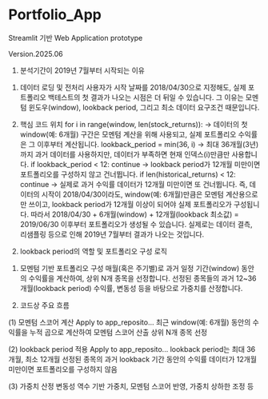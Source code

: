 # Portfolio_App

Streamlit 기반 Web Application prototype

Version.2025.06


1. 분석기간이 2019년 7월부터 시작되는 이유

1) 데이터 로딩 및 전처리
사용자가 시작 날짜를 2018/04/30으로 지정해도, 실제 포트폴리오 백테스트의 첫 결과가 나오는 시점은 더 뒤일 수 있습니다.
그 이유는 모멘텀 윈도우(window), lookback period, 그리고 최소 데이터 요구조건 때문입니다.

2) 핵심 코드 위치
for i in range(window, len(stock_returns)):	
→ 데이터의 첫 window(예: 6개월) 구간은 모멘텀 계산을 위해 사용되고, 실제 포트폴리오 수익률은 그 이후부터 계산됩니다.
lookback_period = min(36, i)
→ 최대 36개월(3년)까지 과거 데이터를 사용하지만, 데이터가 부족하면 현재 인덱스(i)만큼만 사용합니다.
if lookback_period < 12: continue
→ lookback period가 12개월 미만이면 포트폴리오를 구성하지 않고 건너뜁니다.
if len(historical_returns) < 12: continue
→ 실제로 과거 수익률 데이터가 12개월 미만이면 또 건너뜁니다.
즉,
데이터의 시작이 2018/04/30이라도,
window(예: 6개월)만큼은 모멘텀 계산용으로만 쓰이고,
lookback period가 12개월 이상이 되어야 실제 포트폴리오가 구성됩니다.
따라서 2018/04/30 + 6개월(window) + 12개월(lookback 최소값) = 2019/06/30 이후부터 포트폴리오가 생성될 수 있습니다.
실제로는 데이터 결측, 리샘플링 등으로 인해 2019년 7월부터 결과가 나오는 것입니다.

2. lookback period의 역할 및 포트폴리오 구성 로직

1) 모멘텀 기반 포트폴리오 구성
매월(혹은 주기별)로 과거 일정 기간(window) 동안의 수익률을 계산하여, 상위 N개 종목을 선정합니다.
선정된 종목들의 과거 12~36개월(lookback period) 수익률, 변동성 등을 바탕으로 가중치를 산정합니다.

2) 코드상 주요 흐름

(1) 모멘텀 스코어 계산
Apply to app_reposito...
최근 window(예: 6개월) 동안의 수익률을 누적 곱으로 계산하여 모멘텀 스코어 산출
상위 N개 종목 선정

(2) lookback period 적용
Apply to app_reposito...
lookback period는 최대 36개월, 최소 12개월
선정된 종목의 과거 lookback 기간 동안의 수익률 데이터가 12개월 미만이면 포트폴리오를 구성하지 않음

(3) 가중치 산정
변동성 역수 기반 가중치, 모멘텀 스코어 반영, 가중치 상하한 조정 등
